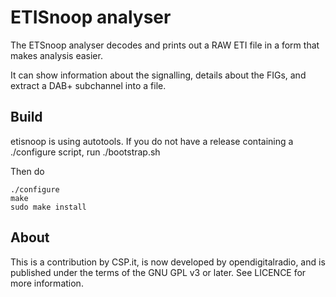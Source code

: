 ETISnoop analyser
=================

The ETSnoop analyser decodes and prints out a RAW ETI file in a
form that makes analysis easier.

It can show information about the signalling, details about the FIGs,
and extract a DAB+ subchannel into a file.

Build
-----

etisnoop is using autotools. If you do not have a release containing a ./configure script,
run ./bootstrap.sh

Then do

    ./configure
    make
    sudo make install

About
-----

This is a contribution by CSP.it, is now developed by opendigitalradio,
and is published under the terms of the GNU GPL v3 or later.
See LICENCE for more information.

